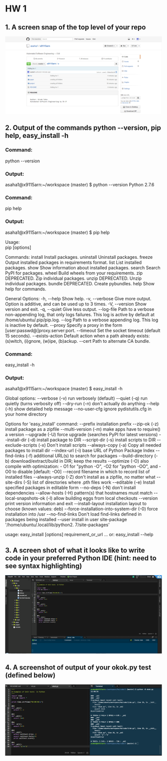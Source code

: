 <h1>HW 1</h1>

<h2>1. A screen snap of the top level of your repo</h2>
<img src="top level repo.png">
 
<h2>2. Output of the commands python --version, pip help, easy_install -h</h2>

<h3>Command:</h3> python --version 
<h3>Output:</h3> 
asaha1@x9115arn:~/workspace (master) $ python --version 
Python 2.7.6
 
<h3>Command:</h3> pip help
<h3>Output:</h3> 
asaha1@x9115arn:~/workspace (master) $ pip help

Usage:   
  pip <command> [options] 
 
Commands: 
  install                     Install packages. 
  uninstall                   Uninstall packages. 
  freeze                      Output installed packages in requirements format. 
  list                        List installed packages. 
  show                        Show information about installed packages. 
  search                      Search PyPI for packages. 
  wheel                       Build wheels from your requirements. 
  zip                         DEPRECATED. Zip individual packages. 
  unzip                       DEPRECATED. Unzip individual packages. 
  bundle                      DEPRECATED. Create pybundles. 
  help                        Show help for commands. 
 
General Options: 
  -h, --help                  Show help. 
  -v, --verbose               Give more output. Option is additive, and can be used up to 3 times. 
  -V, --version               Show version and exit. 
  -q, --quiet                 Give less output. 
  --log-file <path>           Path to a verbose non-appending log, that only logs failures. This log is active by default at /home/ubuntu/.pip/pip.log. 
  --log <path>                Path to a verbose appending log. This log is inactive by default. 
  --proxy <proxy>             Specify a proxy in the form [user:passwd@]proxy.server:port. 
  --timeout <sec>             Set the socket timeout (default 15 seconds). 
  --exists-action <action>    Default action when a path already exists: (s)witch, (i)gnore, (w)ipe, (b)ackup. 
  --cert <path>               Path to alternate CA bundle. 
   
  <h3>Command:</h3> easy_install -h 
  <h3>Output:</h3>  
  asaha1@x9115arn:~/workspace (master) $ easy_install -h 
   
  Global options: 
  --verbose (-v)  run verbosely (default) 
  --quiet (-q)    run quietly (turns verbosity off) 
  --dry-run (-n)  don't actually do anything 
  --help (-h)     show detailed help message 
  --no-user-cfg   ignore pydistutils.cfg in your home directory 
 
Options for 'easy_install' command: 
  --prefix                                   installation prefix 
  --zip-ok (-z)                              install package as a zipfile 
  --multi-version (-m)                       make apps have to require() a 
                                             version 
  --upgrade (-U)                             force upgrade (searches PyPI for 
                                             latest versions) 
  --install-dir (-d)                         install package to DIR 
  --script-dir (-s)                          install scripts to DIR 
  --exclude-scripts (-x)                     Don't install scripts 
  --always-copy (-a)                         Copy all needed packages to 
                                             install dir 
  --index-url (-i)                           base URL of Python Package Index 
  --find-links (-f)                          additional URL(s) to search for 
                                             packages 
  --build-directory (-b)                     download/extract/build in DIR; 
                                             keep the results 
  --optimize (-O)                            also compile with optimization: - 
                                             O1 for "python -O", -O2 for 
                                             "python -OO", and -O0 to disable 
                                             [default: -O0] 
  --record                                   filename in which to record list 
                                             of installed files 
  --always-unzip (-Z)                        don't install as a zipfile, no 
                                             matter what 
  --site-dirs (-S)                           list of directories where .pth 
                                             files work 
  --editable (-e)                            Install specified packages in 
                                             editable form 
  --no-deps (-N)                             don't install dependencies 
  --allow-hosts (-H)                         pattern(s) that hostnames must 
                                             match 
  --local-snapshots-ok (-l)                  allow building eggs from local 
                                             checkouts 
  --version                                  print version information and 
                                             exit 
  --install-layout                           installation layout to choose 
                                             (known values: deb) 
  --force-installation-into-system-dir (-0)  force installation into /usr 
  --no-find-links                            Don't load find-links defined in 
                                             packages being installed 
  --user                                     install in user site-package 
                                             '/home/ubuntu/.local/lib/python2. 
                                             7/site-packages' 

usage: easy_install [options] requirement_or_url ...
   or: easy_install --help
   
<h2>3. A screen shot of what it looks like to write code in your preferred Python IDE (hint: need to see syntax highlighting)</h2>
<img src="ide.png">

<h2>4. A screenshot of output of your okok.py test (defined below)</h2>
<img src="splitscreens.png">


